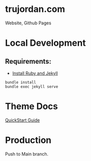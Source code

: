 # trujordan.com
Website, Github Pages

# Local Development

## Requirements:
- [Install Ruby and Jekyll](https://jekyllrb.com/docs/installation/)

```
bundle install
bundle exec jekyll serve
```

# Theme Docs
[QuickStart Guide](https://mmistakes.github.io/minimal-mistakes/docs/quick-start-guide/)

# Production

Push to Main branch.
